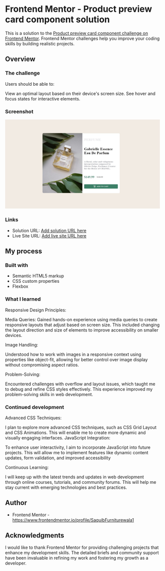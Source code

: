 # Frontend Mentor - Product preview card component solution

This is a solution to the [Product preview card component challenge on Frontend Mentor](https://www.frontendmentor.io/challenges/product-preview-card-component-GO7UmttRfa). Frontend Mentor challenges help you improve your coding skills by building realistic projects. 

## Overview

### The challenge

Users should be able to:

View an optimal layout based on their device's screen size.
See hover and focus states for interactive elements.

### Screenshot

![](images/screenshot.jpg)

### Links

- Solution URL: [Add solution URL here](https://your-solution-url.com)
- Live Site URL: [Add live site URL here](https://your-live-site-url.com)

## My process

### Built with

- Semantic HTML5 markup
- CSS custom properties
- Flexbox


### What I learned

Responsive Design Principles:

Media Queries: Gained hands-on experience using media queries to create responsive layouts that adjust based on screen size. This included changing the layout direction and size of elements to improve accessibility on smaller devices.

Image Handling:

Understood how to work with images in a responsive context using properties like object-fit, allowing for better control over image display without compromising aspect ratios.

Problem-Solving:

Encountered challenges with overflow and layout issues, which taught me to debug and refine CSS styles effectively. This experience improved my problem-solving skills in web development.


### Continued development

Advanced CSS Techniques:

I plan to explore more advanced CSS techniques, such as CSS Grid Layout and CSS Animations. This will enable me to create more dynamic and visually engaging interfaces.
JavaScript Integration:

To enhance user interactivity, I aim to incorporate JavaScript into future projects. This will allow me to implement features like dynamic content updates, form validation, and improved accessibility

Continuous Learning:

I will keep up with the latest trends and updates in web development through online courses, tutorials, and community forums. This will help me stay current with emerging technologies and best practices.

## Author

- Frontend Mentor - https://www.frontendmentor.io/profile/SaquibFurniturewala1


## Acknowledgments

I would like to thank Frontend Mentor for providing challenging projects that enhance my development skills. The detailed briefs and community support have been invaluable in refining my work and fostering my growth as a developer.

